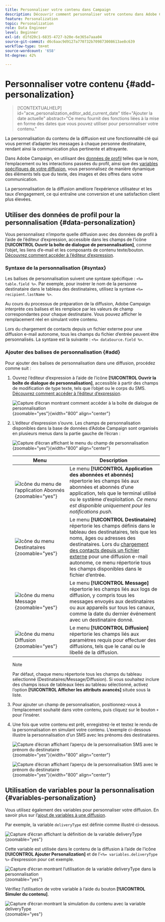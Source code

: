 ```yaml
---
title: Personnaliser votre contenu dans Campaign
description: Découvrir comment personnaliser votre contenu dans Adobe Campaign Web
feature: Personalization
topic: Personalization
role: Data Engineer
level: Beginner
exl-id: d1fd20c1-6835-4727-b20e-6e365a7aaa04
source-git-commit: d6c6aac9d9127a770732b709873008613ae8c639
workflow-type: tm+mt
source-wordcount: '658'
ht-degree: 42%

---
```


# Personnaliser votre contenu {#add-personalization}

>[!CONTEXTUALHELP]
>id="acw_personalization_editor_add_current_date"
>title="Ajouter la date actuelle"
>abstract="Ce menu fournit des fonctions liées à la mise en forme des dates que vous pouvez utiliser pour personnaliser votre contenu."

La personnalisation du contenu de la diffusion est une fonctionnalité clé qui vous permet d’adapter les messages à chaque personne destinataire, rendant ainsi la communication plus pertinente et attrayante.

Dans Adobe Campaign, en utilisant des [données de profil](#data-personalization) telles que le nom, l’emplacement ou les interactions passées du profil, ainsi que des [variables spécifiques de votre diffusion](#variables-personalization), vous personnalisez de manière dynamique des éléments tels que du texte, des images et des offres dans votre communication.

La personnalisation de la diffusion améliore l’expérience utilisateur et les taux d’engagement, ce qui entraîne une conversion et une satisfaction client plus élevées.

## Utiliser des données de profil pour la personnalisation {#data-personalization}

Vous personnalisez n’importe quelle diffusion avec des données de profil à l’aide de l’éditeur d’expression, accessible dans les champs de l’icône **[!UICONTROL Ouvrir la boîte de dialogue de personnalisation]**, comme l’objet, les liens d’e-mail et les composants de contenu texte/bouton. [Découvrez comment accéder à l’éditeur d’expression](gs-personalization.md/#access).

### Syntaxe de la personnalisation {#syntax}

Les balises de personnalisation suivent une syntaxe spécifique : `<%= table.field %>`. Par exemple, pour insérer le nom de la personne destinataire dans le tableau des destinataires, utilisez la syntaxe `<%= recipient.lastName %>`.

Au cours du processus de préparation de la diffusion, Adobe Campaign interprète ces balises et les remplace par les valeurs de champ correspondantes pour chaque destinataire. Vous pouvez afficher le remplacement réel en simulant votre contenu.

Lors du chargement de contacts depuis un fichier externe pour une diffusion e-mail autonome, tous les champs du fichier d’entrée peuvent être personnalisés. La syntaxe est la suivante : `<%= dataSource.field %>`.

### Ajouter des balises de personnalisation {#add}

Pour ajouter des balises de personnalisation dans une diffusion, procédez comme suit :

1. Ouvrez l’éditeur d’expression à l’aide de l’icône **[!UICONTROL Ouvrir la boîte de dialogue de personnalisation]**, accessible à partir des champs de modification de type texte, tels que l’objet ou le corps du SMS. [Découvrez comment accéder à l’éditeur d’expression](gs-personalization.md/#access).

   ![Capture d’écran montrant comment accéder à la boîte de dialogue de personnalisation](assets/perso-access.png){zoomable="yes"}{width="800" align="center"}

1. L’éditeur d’expression s’ouvre. Les champs de personnalisation disponibles dans la base de données d’Adobe Campaign sont organisés en plusieurs menus dans la partie gauche de l’écran :

   ![Capture d’écran affichant le menu du champ de personnalisation](assets/perso-insert-field.png){zoomable="yes"}{width="800" align="center"}

   | Menu | Description |
   |------|-------------|
   | ![Icône du menu de l’application Abonnés](assets/do-not-localize/perso-subscribers-menu.png){zoomable="yes"} | Le menu **[!UICONTROL Application des abonnées et abonnés]** répertorie les champs liés aux abonnées et abonnés d’une application, tels que le terminal utilisé ou le système d’exploitation. *Ce menu est disponible uniquement pour les notifications push.* |
   | ![ Icône du menu Destinataires ](assets/do-not-localize/perso-recipients-menu.png){zoomable="yes"} | Le menu **[!UICONTROL Destinataire]** répertorie les champs définis dans le tableau des destinataires, tels que les noms, âges ou adresses des destinataires. Lors du [chargement des contacts depuis un fichier externe](../audience/file-audience.md) pour une diffusion e-mail autonome, ce menu répertorie tous les champs disponibles dans le fichier d’entrée. |
   | ![Icône du menu Message](assets/do-not-localize/perso-message-menu.png){zoomable="yes"} | Le menu **[!UICONTROL Message]** répertorie les champs liés aux logs de diffusion, y compris tous les messages envoyés aux destinataires ou aux appareils sur tous les canaux, comme la date du dernier événement avec un destinataire donné. |
   | ![ Icône du menu Diffusion ](assets/do-not-localize/perso-delivery-menu.png){zoomable="yes"} | Le menu **[!UICONTROL Diffusion]** répertorie les champs liés aux paramètres requis pour effectuer des diffusions, tels que le canal ou le libellé de la diffusion. |

   >[!NOTE]
   >
   >Par défaut, chaque menu répertorie tous les champs du tableau sélectionné (Destinataires/Message/Diffusion). Si vous souhaitez inclure des champs issus de tableaux liées au tableau sélectionné, activez l’option **[!UICONTROL Afficher les attributs avancés]** située sous la liste.

1. Pour ajouter un champ de personnalisation, positionnez-vous à l’emplacement souhaité dans votre contenu, puis cliquez sur le bouton `+` pour l’insérer.

1. Une fois que votre contenu est prêt, enregistrez-le et testez le rendu de la personnalisation en simulant votre contenu. L’exemple ci-dessous illustre la personnalisation d’un SMS avec les prénoms des destinataires.

   ![Capture d’écran affichant l’aperçu de la personnalisation SMS avec le prénom du destinataire](assets/perso-preview1.png){zoomable="yes"}{width="800" align="center"}

   ![Capture d’écran affichant l’aperçu de la personnalisation SMS avec le prénom du destinataire](assets/perso-preview2.png){zoomable="yes"}{width="800" align="center"}

## Utilisation de variables pour la personnalisation {#variables-personalization}

Vous utilisez également des variables pour personnaliser votre diffusion. En savoir plus sur l’[ajout de variables à une diffusion](../advanced-settings/delivery-settings.md#variables-delivery).

Par exemple, la variable `deliveryType` est définie comme illustré ci-dessous.

![Capture d’écran affichant la définition de la variable deliveryType](assets/variables-deliveryType.png){zoomable="yes"}

Cette variable est utilisée dans le contenu de la diffusion à l’aide de l’icône **[!UICONTROL Ajouter Personalization]** et de l’`<%= variables.deliveryType %>` d’expression pour cet exemple.

![Capture d’écran montrant l’utilisation de la variable deliveryType dans la personnalisation](assets/variables-perso.png){zoomable="yes"}

Vérifiez l’utilisation de votre variable à l’aide du bouton **[!UICONTROL Simuler du contenu]**.

![Capture d’écran montrant la simulation du contenu avec la variable deliveryType](assets/variables-simulate.png){zoomable="yes"}